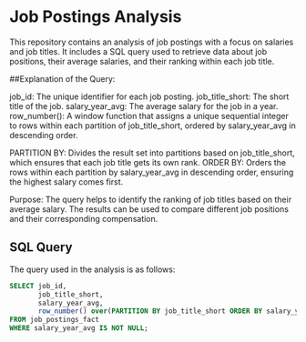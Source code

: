 # Job Postings Analysis

This repository contains an analysis of job postings with a focus on salaries and job titles. It includes a SQL query used to retrieve data about job positions, their average salaries, and their ranking within each job title.


##Explanation of the Query:

job_id: The unique identifier for each job posting.
job_title_short: The short title of the job.
salary_year_avg: The average salary for the job in a year.
row_number(): A window function that assigns a unique sequential integer to rows within each partition of job_title_short, ordered by salary_year_avg in descending order.

PARTITION BY: Divides the result set into partitions based on job_title_short, which ensures that each job title gets its own rank.
ORDER BY: Orders the rows within each partition by salary_year_avg in descending order, ensuring the highest salary comes first.

Purpose:
The query helps to identify the ranking of job titles based on their average salary. The results can be used to compare different job positions and their corresponding compensation.
## SQL Query

The query used in the analysis is as follows:

```sql
SELECT job_id,
       job_title_short,
       salary_year_avg,
       row_number() over(PARTITION BY job_title_short ORDER BY salary_year_avg DESC) as row_num
FROM job_postings_fact
WHERE salary_year_avg IS NOT NULL;


